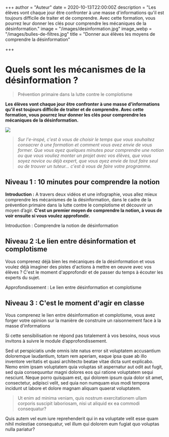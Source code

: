 +++
author = "Auteur"
date = 2020-10-13T22:00:00Z
description = "Les élèves vont chaque jour être confronter à une masse d'informations qu'il est toujours difficile de traiter et de comprendre. Avec cette formation, vous pourrez leur donner les clés pour comprendre les mécaniques de la désinformation."
image = "/images/desinformation.jpg"
image_webp = "/images/bulles-de-filtres.jpg"
title = "Donner aux élèves les moyens de comprendre la désinformation"

+++
# Quels sont les mécanismes de la désinformation ?

> Prévention primaire dans la lutte contre le complotisme

**Les élèves vont chaque jour être confronter à une masse d'informations qu'il est toujours difficile de traiter et de comprendre. Avec cette formation, vous pourrez leur donner les clés pour comprendre les mécaniques de la désinformation.**

![](/images/desinformation.jpg)

> _Sur l'e-inspé, c'est à vous de choisir le temps que vous souhaitez consacrer à une formation et comment vous avez envie de vous former. Que vous ayez quelques minutes pour comprendre une notion ou que vous vouliez monter un projet avec vos élèves, que vous soyez novice ou déjà expert, que vous ayez envie de tout faire seul ou de trouver un tuteur... c'est à vous de faire votre programme._

## Niveau 1 : 10 minutes pour comprendre la notion

**Introduction :** A travers deux vidéos et une infographie, vous allez mieux comprendre les mécanismes de la désinformation, dans le cadre de la prévention primaire dans la lutte contre le complotisme et découvrir un moyen d’agir. **C'est un premier moyen de comprendre la notion, à vous de voir ensuite si vous voulez approfondir.**

Introduction : Comprendre la notion de désinformation

## Niveau 2 :Le lien entre désinformation et complotisme

Vous comprenez déjà bien les mécaniques de la désinformation et vous voulez déjà imaginer des pistes d'actions à mettre en oeuvre avec vos élèves ? C'est le moment d'approfondir et de passer du temps à écouter les experts du sujet.

Approfondissement : Le lien entre désinformation et complotisme

## Niveau 3 : C'est le moment d'agir en classe

Vous comprenez le lien entre désinformation et complotisme, vous avez forger votre opinion sur la manière de construire un raisonnement face à la masse d'informations 

Si cette sensibilisation ne répond pas totalement à vos besoins, nous vous invitons à suivre le module d’approfondissement.

Sed ut perspiciatis unde omnis iste natus error sit voluptatem accusantium doloremque laudantium, totam rem aperiam, eaque ipsa quae ab illo inventore veritatis et quasi architecto beatae vitae dicta sunt explicabo. Nemo enim ipsam voluptatem quia voluptas sit aspernatur aut odit aut fugit, sed quia consequuntur magni dolores eos qui ratione voluptatem sequi nesciunt. Neque porro quisquam est, qui dolorem ipsum quia dolor sit amet, consectetur, adipisci velit, sed quia non numquam eius modi tempora incidunt ut labore et dolore magnam aliquam quaerat voluptatem.

> Ut enim ad minima veniam, quis nostrum exercitationem ullam corporis suscipit laboriosam, nisi ut aliquid ex ea commodi consequatur?

Quis autem vel eum iure reprehenderit qui in ea voluptate velit esse quam nihil molestiae consequatur, vel illum qui dolorem eum fugiat quo voluptas nulla pariatur?